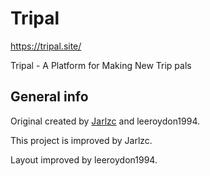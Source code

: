 # Tripal

https://tripal.site/

Tripal - A Platform for Making New Trip pals

## General info

Original created by [Jarlzc](https://github.com/Jarlzc/) and leeroydon1994.

This project is improved by Jarlzc.

Layout improved by leeroydon1994.
